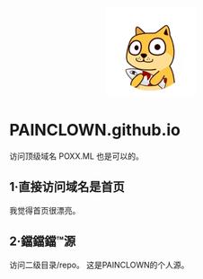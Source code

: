 ﻿<p align="center">
  <a harf = "PAINCLOWN.github.io"><img src="https://raw.githubusercontent.com/PAINCLOWN/PAINCLOWN.github.io/master/images/logo.gif" width="160"/></a><br />
</p>

# PAINCLOWN.github.io

访问顶级域名 POXX.ML 也是可以的。

## 1·直接访问域名是首页

我觉得首页很漂亮。

## 2·鐺鐺鐺™源

访问二级目录/repo。
这是PAINCLOWN的个人源。
